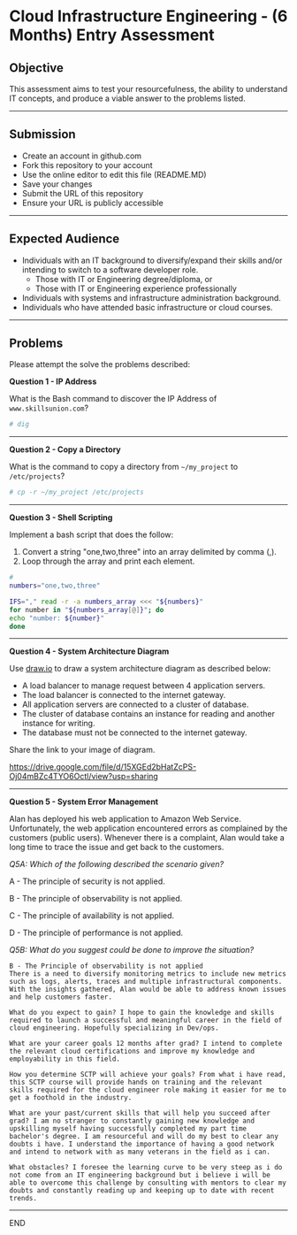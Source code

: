 # Cloud Infrastructure Engineering - (6 Months) Entry Assessment

## Objective

This assessment aims to test your resourcefulness, the ability to understand IT concepts, and produce a viable answer to the problems listed.

---
## Submission

- Create an account in github.com
- Fork this repository to your account
- Use the online editor to edit this file (README.MD)
- Save your changes
- Submit the URL of this repository 
- Ensure your URL is publicly accessible

---
## Expected Audience

- Individuals with an IT background to diversify/expand their skills and/or intending to switch to a software developer role.
    - Those with IT or Engineering degree/diploma, or
    - Those with IT or Engineering experience professionally
- Individuals with systems and infrastructure administration background.
- Individuals who have attended basic infrastructure or cloud courses.

---

## Problems

Please attempt the solve the problems described:

**Question 1 - IP Address**

What is the Bash command to discover the IP Address of `www.skillsunion.com`?

```sh
# dig
```

---

**Question 2 - Copy a Directory**

What is the command to copy a directory from `~/my_project` to `/etc/projects`?

```sh
# cp -r ~/my_project /etc/projects 
```
---

**Question 3 - Shell Scripting**

Implement a bash script that does the follow:
1. Convert a string "one,two,three" into an array delimited by comma (,).
1. Loop through the array and print each element.

```sh
# 
numbers="one,two,three"

IFS="," read -r -a numbers_array <<< "${numbers}"
for number in "${numbers_array[@]}"; do
echo "number: ${number}"
done
```

---

**Question 4 - System Architecture Diagram**

Use [draw.io](draw.io) to draw a system architecture diagram as described below:

- A load balancer to manage request between 4 application servers.
- The load balancer is connected to the internet gateway.
- All application servers are connected to a cluster of database.
- The cluster of database contains an instance for reading and another instance for writing.
- The database must not be connected to the internet gateway.

Share the link to your image of diagram.

https://drive.google.com/file/d/15XGEd2bHatZcPS-Oj04mBZc4TYO6Octl/view?usp=sharing

---

**Question 5 - System Error Management**

Alan has deployed his web application to Amazon Web Service. Unfortunately, the web application encountered errors as complained by the customers (public users). Whenever there is a complaint, Alan would take a long time to trace the issue and get back to the customers. 

*Q5A: Which of the following described the scenario given?*

A - The principle of security is not applied.

B - The principle of observability is not applied.

C - The principle of availability is not applied.

D - The principle of performance is not applied.

*Q5B: What do you suggest could be done to improve the situation?*

```
B - The Principle of observability is not applied
There is a need to diversify monitoring metrics to include new metrics such as logs, alerts, traces and multiple infrastructural components. With the insights gathered, Alan would be able to address known issues and help customers faster. 

What do you expect to gain? I hope to gain the knowledge and skills required to launch a successful and meaningful career in the field of cloud engineering. Hopefully specializing in Dev/ops.  

What are your career goals 12 months after grad? I intend to complete the relevant cloud certifications and improve my knowledge and employability in this field. 

How you determine SCTP will achieve your goals? From what i have read, this SCTP course will provide hands on training and the relevant skills required for the cloud engineer role making it easier for me to get a foothold in the industry. 

What are your past/current skills that will help you succeed after grad? I am no stranger to constantly gaining new knowledge and upskilling myself having successfully completed my part time bachelor's degree. I am resourceful and will do my best to clear any doubts i have. I understand the importance of having a good network and intend to network with as many veterans in the field as i can. 

What obstacles? I foresee the learning curve to be very steep as i do not come from an IT engineering background but i believe i will be able to overcome this challenge by consulting with mentors to clear my doubts and constantly reading up and keeping up to date with recent trends.

```

---

END
